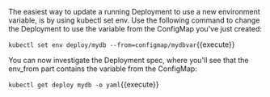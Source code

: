 The easiest way to update a running Deployment to use a new environment variable, is by using kubectl set env. Use the following command to change the Deployment to use the variable from the ConfigMap you've just created:

`kubectl set env deploy/mydb --from=configmap/mydbvar`{{execute}}

You can now investigate the Deployment spec, where you'll see that the env_from part contains the variable from the ConfigMap:

`kubectl get deploy mydb -o yaml`{{execute}}
